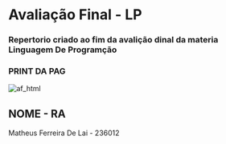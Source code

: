 # Avaliação Final - LP

### Repertorio criado ao fim da avalição dinal da materia Linguagem De Programção

### PRINT DA PAG 

![af_html](https://github.com/MatheusLaiaa/AF-LP/assets/144149403/ba584cee-e07f-4676-8d89-0a57bdfe2600)

## NOME - RA

Matheus Ferreira De Lai - 236012
